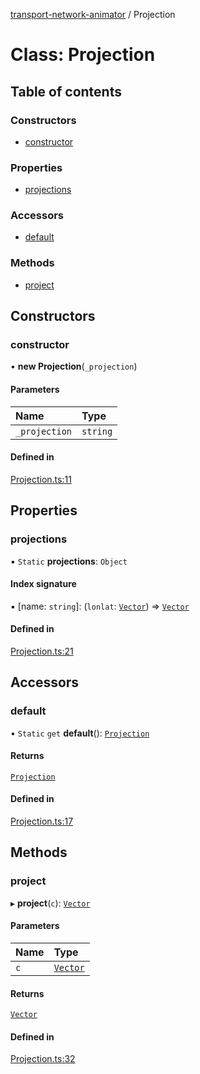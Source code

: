 [transport-network-animator](../README.md) / Projection

# Class: Projection

## Table of contents

### Constructors

- [constructor](Projection.md#constructor)

### Properties

- [projections](Projection.md#projections)

### Accessors

- [default](Projection.md#default)

### Methods

- [project](Projection.md#project)

## Constructors

### constructor

• **new Projection**(`_projection`)

#### Parameters

| Name | Type |
| :------ | :------ |
| `_projection` | `string` |

#### Defined in

[Projection.ts:11](https://github.com/traines-source/transport-network-animator/blob/eb636e3/src/Projection.ts#L11)

## Properties

### projections

▪ `Static` **projections**: `Object`

#### Index signature

▪ [name: `string`]: (`lonlat`: [`Vector`](Vector.md)) => [`Vector`](Vector.md)

#### Defined in

[Projection.ts:21](https://github.com/traines-source/transport-network-animator/blob/eb636e3/src/Projection.ts#L21)

## Accessors

### default

• `Static` `get` **default**(): [`Projection`](Projection.md)

#### Returns

[`Projection`](Projection.md)

#### Defined in

[Projection.ts:17](https://github.com/traines-source/transport-network-animator/blob/eb636e3/src/Projection.ts#L17)

## Methods

### project

▸ **project**(`c`): [`Vector`](Vector.md)

#### Parameters

| Name | Type |
| :------ | :------ |
| `c` | [`Vector`](Vector.md) |

#### Returns

[`Vector`](Vector.md)

#### Defined in

[Projection.ts:32](https://github.com/traines-source/transport-network-animator/blob/eb636e3/src/Projection.ts#L32)
